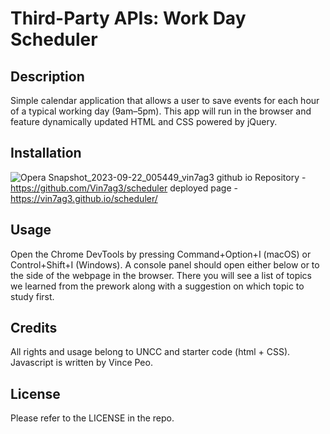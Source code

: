 # Third-Party APIs: Work Day Scheduler

## Description

Simple calendar application that allows a user to save events for each hour of a typical working day (9am–5pm). This app will run in the browser and feature dynamically updated HTML and CSS powered by jQuery.

## Installation

![Opera Snapshot_2023-09-22_005449_vin7ag3 github io](https://github.com/Vin7ag3/scheduler/assets/48032663/1e146a51-b788-4329-8809-58104220cadc)
Repository - https://github.com/Vin7ag3/scheduler
deployed page - https://vin7ag3.github.io/scheduler/

## Usage

Open the Chrome DevTools by pressing Command+Option+I (macOS) or Control+Shift+I (Windows). A console panel should open either below or to the side of the webpage in the browser. There you will see a list of topics we learned from the prework along with a suggestion on which topic to study first.

## Credits

All rights and usage belong to UNCC and starter code (html + CSS). Javascript is written by Vince Peo. 

## License

Please refer to the LICENSE in the repo.
